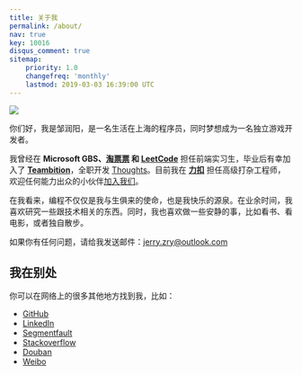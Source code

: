 ```yaml
---
title: 关于我
permalink: /about/
nav: true
key: 10016
disqus_comment: true
sitemap:
    priority: 1.0
    changefreq: 'monthly'
    lastmod: 2019-03-03 16:39:00 UTC
---
```


<img class="monkey-avatar" src="{{ site.static_url }}/monkey.jpg">

你们好，我是邹润阳，是一名生活在上海的程序员，同时梦想成为一名独立游戏开发者。

我曾经在 **Microsoft GBS、[淘票票](//dianying.taobao.com) 和 [LeetCode](//leetcode.com)** 担任前端实习生，毕业后有幸加入了 **[Teambition](//www.teambition.com)**，全职开发 [Thoughts](//thoughts.teambition.com)。目前我在 **[力扣](//leetcode-cn.com)** 担任高级打杂工程师，欢迎任何能力出众的小伙伴[加入我们](//www.v2ex.com/t/491597)。

在我看来，编程不仅仅是我与生俱来的使命，也是我快乐的源泉。在业余时间，我喜欢研究一些跟技术相关的东西。同时，我也喜欢做一些安静的事，比如看书、看电影，或者独自散步。

如果你有任何问题，请给我发送邮件：[jerry.zry@outlook.com](mailto:jerry.zry@outlook.com)

## 我在别处

你可以在网络上的很多其他地方找到我，比如：

- [GitHub](https://github.com/zry656565)
- [LinkedIn](https://www.linkedin.com/in/jerryzou-dd/)
- [Segmentfault](https://segmentfault.com/u/jerryzou)
- [Stackoverflow](https://stackoverflow.com/users/3152296/jerryddg)
- [Douban](https://www.douban.com/people/jerry_zou/)
- [Weibo](https://weibo.com/u/1943775181)
